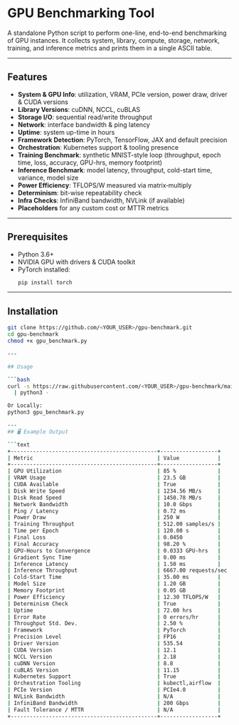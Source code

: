 # GPU Benchmarking Tool

A standalone Python script to perform one-line, end-to-end benchmarking of GPU instances. It collects system, library, compute, storage, network, training, and inference metrics and prints them in a single ASCII table.

---

## Features

- **System & GPU Info**: utilization, VRAM, PCIe version, power draw, driver & CUDA versions  
- **Library Versions**: cuDNN, NCCL, cuBLAS  
- **Storage I/O**: sequential read/write throughput  
- **Network**: interface bandwidth & ping latency  
- **Uptime**: system up-time in hours  
- **Framework Detection**: PyTorch, TensorFlow, JAX and default precision  
- **Orchestration**: Kubernetes support & tooling presence  
- **Training Benchmark**: synthetic MNIST-style loop (throughput, epoch time, loss, accuracy, GPU-hrs, memory footprint)  
- **Inference Benchmark**: model latency, throughput, cold-start time, variance, model size  
- **Power Efficiency**: TFLOPS/W measured via matrix‐multiply  
- **Determinism**: bit-wise repeatability check  
- **Infra Checks**: InfiniBand bandwidth, NVLink (if available)  
- **Placeholders** for any custom cost or MTTR metrics  

---

## Prerequisites

- Python 3.6+  
- NVIDIA GPU with drivers & CUDA toolkit  
- PyTorch installed:  
  ```bash
  pip install torch

---

## Installation

```bash
git clone https://github.com/<YOUR_USER>/gpu-benchmark.git
cd gpu-benchmark
chmod +x gpu_benchmark.py

---

## Usage

```bash
curl -s https://raw.githubusercontent.com/<YOUR_USER>/gpu-benchmark/main/gpu_benchmark.py \
  | python3 -

Or Locally:
python3 gpu_benchmark.py

---
## 🖥️ Example Output

```text
+----------------------------------------------+------------------+
| Metric                                       | Value            |
+----------------------------------------------+------------------+
| GPU Utilization                              | 85 %             |
| VRAM Usage                                   | 23.5 GB          |
| CUDA Available                               | True             |
| Disk Write Speed                             | 1234.56 MB/s     |
| Disk Read Speed                              | 1450.78 MB/s     |
| Network Bandwidth                            | 10.0 Gbps        |
| Ping / Latency                               | 0.72 ms          |
| Power Draw                                   | 250 W            |
| Training Throughput                          | 512.00 samples/s |
| Time per Epoch                               | 120.00 s         |
| Final Loss                                   | 0.0450           |
| Final Accuracy                               | 98.20 %          |
| GPU-Hours to Convergence                     | 0.0333 GPU-hrs   |
| Gradient Sync Time                           | 0.00 ms          |
| Inference Latency                            | 1.50 ms          |
| Inference Throughput                         | 6667.00 requests/sec |
| Cold-Start Time                              | 35.00 ms         |
| Model Size                                   | 1.20 GB          |
| Memory Footprint                             | 0.05 GB          |
| Power Efficiency                             | 12.30 TFLOPS/W   |
| Determinism Check                            | True             |
| Uptime                                       | 72.00 hrs        |
| Error Rate                                   | 0 errors/hr      |
| Throughput Std. Dev.                         | 2.50 %           |
| Framework                                    | PyTorch          |
| Precision Level                              | FP16             |
| Driver Version                               | 535.54           |
| CUDA Version                                 | 12.1             |
| NCCL Version                                 | 2.18             |
| cuDNN Version                                | 8.8              |
| cuBLAS Version                               | 11.15            |
| Kubernetes Support                           | True             |
| Orchestration Tooling                        | kubectl,airflow  |
| PCIe Version                                 | PCIe4.0          |
| NVLink Bandwidth                             | N/A              |
| InfiniBand Bandwidth                         | 200 Gbps         |
| Fault Tolerance / MTTR                       | N/A              |
+----------------------------------------------+------------------+
